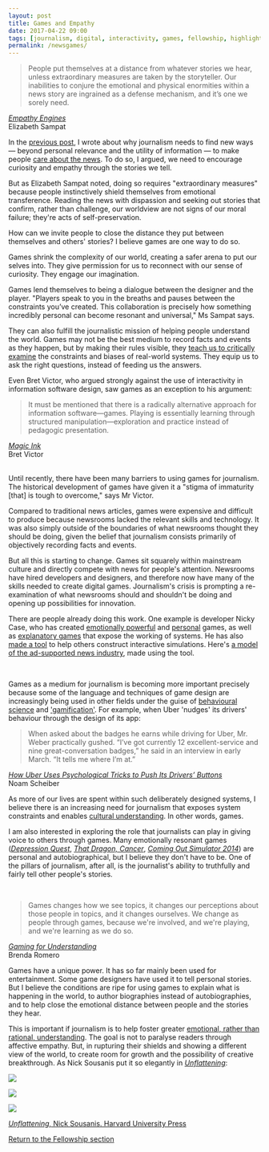 ```yaml
---
layout: post
title: Games and Empathy
date: 2017-04-22 09:00
tags: [journalism, digital, interactivity, games, fellowship, highlight]
permalink: /newsgames/
---
```


> People put themselves at a distance from whatever stories we hear, unless extraordinary measures are taken by the storyteller. Our inabilities to conjure the emotional and physical enormities within a news story are ingrained as a defense mechanism, and it’s one we sorely need.

<div class="quote-attrib"><a href="https://elizabethsampat.itch.io/empathy-engines" target="_blank"><i>Empathy Engines</i></a><br> Elizabeth Sampat</div>

<span class="firstLetter">I</span>n the [previous post](/need-for-news/), I wrote about why journalism needs to find new ways &mdash; beyond personal relevance and the utility of information &mdash; to make people [care about the news](/need-for-news/). To do so, I argued, we need to encourage curiosity and empathy through the stories we tell.

But as Elizabeth Sampat noted, doing so requires "extraordinary measures" because people instinctively shield themselves from emotional transference. Reading the news with dispassion and seeking out stories that confirm, rather than challenge, our worldview are not signs of our moral failure; they're acts of self-preservation.

How can we invite people to close the distance they put between themselves and others' stories? I believe games are one way to do so.

Games shrink the complexity of our world, creating a safer arena to put our selves into. They give permission for us to reconnect with our sense of curiosity. They engage our imagination.

Games lend themselves to being a dialogue between the designer and the player. "Players speak to you in the breaths and pauses between the constraints you’ve created. This collaboration is precisely how something incredibly personal can become resonant and universal," Ms Sampat says.

They can also fulfill the journalistic mission of helping people understand the world. Games may not be the best medium to record facts and events as they happen, but by making their rules visible, they [teach us to critically examine](http://explorableexplanations.com/) the constraints and biases of real-world systems. They equip us to ask the right questions, instead of feeding us the answers. 

Even Bret Victor, who argued strongly against the use of interactivity in information software design, saw games as an exception to his argument:

> It must be mentioned that there is a radically alternative approach for information software—games. Playing is essentially learning through structured manipulation—exploration and practice instead of pedagogic presentation. 

<div class="quote-attrib"><a href="http://worrydream.com/MagicInk/#p104" target="_blank"><i>Magic Ink</i></a><br>Bret Victor</div>

<br>

<span class="firstLetter">U</span>ntil recently, there have been many barriers to using games for journalism. The historical development of games have given it a "stigma of immaturity [that] is tough to overcome," says Mr Victor. 

Compared to traditional news articles, games were expensive and difficult to produce because newsrooms lacked the relevant skills and technology. It was also simply outside of the boundaries of what newsrooms thought they should be doing, given the belief that journalism consists primarily of objectively recording facts and events.

But all this is starting to change. Games sit squarely within mainstream culture and directly compete with news for people's attention. Newsrooms have hired developers and designers, and therefore now have many of the skills needed to create digital games. Journalism's crisis is prompting a re-examination of what newsrooms should and shouldn't be doing and opening up possibilities for innovation.

There are people already doing this work. One example is developer Nicky Case, who has created [emotionally powerful](http://ncase.itch.io/coming-out-simulator-2014/) and [personal](http://ncase.me/neurons/) games, as well as [explanatory games](http://ncase.me/polygons/) that expose the working of systems. He has also [made a tool](http://ncase.me/loopy/) to help others construct interactive simulations. Here's [a model of the ad-supported news industry](http://bit.ly/2o9DRk7), made using the tool.

<br>

<span class="firstLetter">G</span>ames as a medium for journalism is becoming more important precisely because some of the language and techniques of game design are increasingly being used in other fields under the guise of [behavioural science](https://www.amazon.com/Nudge-Improving-Decisions-Health-Happiness/dp/014311526X/ref=sr_1_1?s=books&ie=UTF8&qid=1492362395&sr=1-1&keywords=nudge+theory) and ['gamification'](https://www.amazon.com/Reality-Broken-Games-Better-Change/dp/1594202850). For example, when Uber 'nudges' its drivers' behaviour through the design of its app:

> When asked about the badges he earns while driving for Uber, Mr. Weber practically gushed. “I’ve got currently 12 excellent-service and nine great-conversation badges,” he said in an interview in early March. “It tells me where I’m at.”

<div class="quote-attrib"><a href="https://www.nytimes.com/interactive/2017/04/02/technology/uber-drivers-psychological-tricks.html?_r=1" target="_blank"><i>How Uber Uses Psychological Tricks to Push Its Drivers’ Buttons</i></a><br>Noam Scheiber</div>

As more of our lives are spent within such deliberately designed systems, I believe there is an increasing need for journalism that exposes system constraints and enables [cultural understanding](https://www.academia.edu/27610983/What_Does_it_Mean_to_be_Orlanthi_Hermeneutic_Challenge_in_King_of_Dragon_Pass). In other words, games.

I am also interested in exploring the role that journalists can play in giving voice to others through games. Many emotionally resonant games ([*Depression Quest*](http://www.depressionquest.com/), [*That Dragon, Cancer*](http://www.thatdragoncancer.com/), [*Coming Out Simulator 2014*](http://ncase.itch.io/coming-out-simulator-2014/)) are personal and autobiographical, but I believe they don't have to be. One of the pillars of journalism, after all, is the journalist's ability to truthfully and fairly tell other people's stories. 

<br>

> Games changes how we see topics, it changes our perceptions about those people in topics, and it changes ourselves. We change as people through games, because we're involved, and we're playing, and we're learning as we do so.

<div class="quote-attrib"><a href="https://www.ted.com/talks/brenda_brathwaite_gaming_for_understanding/transcript?language=en#t-539591" target="_blank"><i>Gaming for Understanding</i></a><br> Brenda Romero</div>

<span class="firstLetter">G</span>ames have a unique power. It has so far mainly been used for entertainment. Some game designers have used it to tell personal stories. But I believe the conditions are ripe for using games to explain what is happening in the world, to author biographies instead of autobiographies, and to help close the emotional distance between people and the stories they hear.

This is important if journalism is to help foster greater [emotional, rather than rational, understanding](/two-types/). The goal is not to paralyse readers through affective empathy. But, in rupturing their shields and showing a different view of the world, to create room for growth and the possibility of creative breakthrough. As Nick Sousanis put it so elegantly in [*Unflattening*](http://www.hup.harvard.edu/catalog.php?isbn=9780674744431):  

![](/images/sousanis.jpg)

![](/images/sousanis2.jpg)

![](/images/sousanis3.jpg)

<p class="caption"><a href="http://www.hup.harvard.edu/catalog.php?isbn=9780674744431" target="_blank"><i>Unflattening</i>, Nick Sousanis. Harvard University Press</a></p>

<p><a href="/fellowship/">Return to the Fellowship section</a></p>